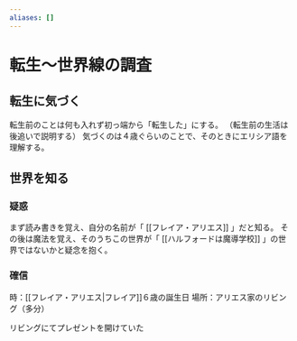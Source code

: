 ```yaml
---
aliases: []
---
```

# 転生～世界線の調査
## 転生に気づく
転生前のことは何も入れず初っ端から「転生した」にする。
（転生前の生活は後追いで説明する）
気づくのは４歳ぐらいのことで、そのときにエリシア語を理解する。
## 世界を知る
### 疑惑
まず読み書きを覚え、自分の名前が「 [[フレイア・アリエス]] 」だと知る。
その後は魔法を覚え、そのうちこの世界が「 [[ハルフォードは魔導学校]] 」の世界ではないかと疑念を抱く。
### 確信
時：[[フレイア・アリエス|フレイア]]６歳の誕生日
場所：アリエス家のリビング（多分）

リビングにてプレゼントを開けていた